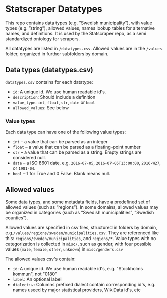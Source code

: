 # Statscraper Datatypes
This repo contains data types (e.g. ”Swedish municipality”), with value types (e.g. ”string”), allowed values, names lookup tables for alternative names, and definitions. It is used by the Statscraper repo, as a semi standardized ontology for scrapers.

All datatypes are listed in `/datatypes.csv`. Allowed values are in the `/values` folder, organized in further subfolders by domain.

## Data types (datatypes.csv)
`datatypes.csv` contains for each datatype:
 - `id`: A unique id. We use human readable id's.
 - `description`: Should include a definition
 - `value_type`: `int`, `float`, `str`, `date` or `bool`
 - `allowed_values`: See below

### Value types
Each data type can have one of the following value types:

* `int` – a value that can be parsed as an integer 
* `float` – a value that can be parsed as a floating-point number
* `str` – a value that can be parsed as a string. Empty strings are considered null.
* `date` – a ISO 8601 date, e.g. `2016-07-05`, `2016-07-05T13:00:00`, `2016-W27`, or `1981-04`.
* `bool` – 1 for True and 0 False. Blank means null.

## Allowed values

Some data types, and some metadata fields, have a predefined set of allowed values (such as “regions”). In some domains, allowed values may be organized in categories (such as “Swedish municipalities”, “Swedish counties”).

Allowed values are specified in csv files, structured in folders by domain, e.g.`/values/regions/sweden/municipalities.csv`. They are referenced like this: `regions/sweden/municipalities`, and `regions/*`. Value types with no categorization is collected in `misc/`, such as gender, with four possible values (`male`, `female`, `other`, `unknown`) in `misc/genders.csv`

The allowed values csv's contain:

* `id`: A unique id. We use human readable id's, e.g. "Stockholms kommun", not "0180"
* `label`: An optional label
* `dialect:`~: Columns prefixed dialect contain corresponding id's, e.g. names useed by major statistical providers, WikiData id's, etc
